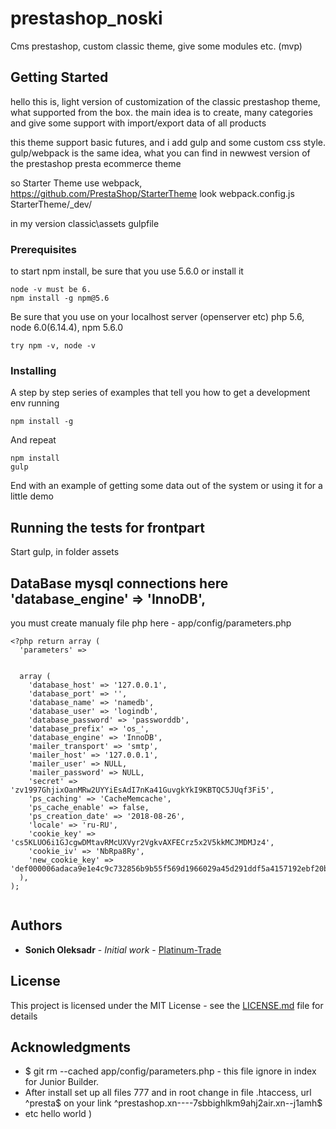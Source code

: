 # prestashop_noski

Cms prestashop, custom classic theme, give some modules etc. (mvp)

## Getting Started

hello this is, light version of customization of the classic prestashop theme, what supported from the box.
the main idea is to create, many categories and give some support with import/export data of all products

this theme support basic futures, and i add gulp and some custom css style. gulp/webpack is the same idea, what you can find in newwest version of the prestashop presta ecommerce theme


so Starter Theme use webpack, https://github.com/PrestaShop/StarterTheme look webpack.config.js StarterTheme/_dev/

in my version classic\assets gulpfile  



### Prerequisites

to start npm install, be sure that you use 5.6.0   or install it  
```
node -v must be 6.
npm install -g npm@5.6 
```

Be sure that you use on your localhost server (openserver etc) 
php 5.6, node 6.0(6.14.4), npm 5.6.0 

```
try npm -v, node -v
```

### Installing

A step by step series of examples that tell you how to get a development env running

```
npm install -g 
```

And repeat

```
npm install
gulp
```

End with an example of getting some data out of the system or using it for a little demo

## Running the tests for frontpart

Start gulp, in folder assets 


## DataBase mysql connections here  'database_engine' => 'InnoDB',

you must create manualy file php here - app/config/parameters.php

```
<?php return array (
  'parameters' =>


  array (
    'database_host' => '127.0.0.1',
    'database_port' => '',
    'database_name' => 'namedb',
    'database_user' => 'logindb',
    'database_password' => 'passworddb',
    'database_prefix' => 'os_',
    'database_engine' => 'InnoDB',
    'mailer_transport' => 'smtp',
    'mailer_host' => '127.0.0.1',
    'mailer_user' => NULL,
    'mailer_password' => NULL,
    'secret' => 'zv1997GhjixOanMRw2UYYiEsAdI7nKa41GuvgkYkI9KBTQC5JUqf3Fi5',
    'ps_caching' => 'CacheMemcache',
    'ps_cache_enable' => false,
    'ps_creation_date' => '2018-08-26',
    'locale' => 'ru-RU',
    'cookie_key' => 'cs5KLUO6i1GJcgwDMtavRMcUXVyr2VgkvAXFECrz5x2V5kkMCJMDMJz4',
    'cookie_iv' => 'NbRpa8Ry',
    'new_cookie_key' => 'def000006adaca9e1e4c9c732856b9b55f569d1966029a45d291ddf5a4157192ebf20b86b3110c27bc580fd4e48c8a49bfc953ed5c867d30068064718fb7cd1eb94045ee',
  ),
);


```

## Authors

* **Sonich Oleksadr** - *Initial work* - [Platinum-Trade](https://github.com/tbunitrade)



## License

This project is licensed under the MIT License - see the [LICENSE.md](LICENSE.md) file for details

## Acknowledgments

* $ git rm --cached app/config/parameters.php  - this file ignore in index for Junior Builder.
* After install set up all files 777 and in root change in file .htaccess, url ^presta$ on your link ^prestashop.xn----7sbbighlkm9ahj2air.xn--j1amh$
* etc
hello world )

